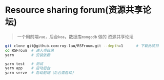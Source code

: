 # Resource sharing forum(资源共享论坛)

> 一个用前端`vue`，后台`koa`，数据库`mongodb` 做的 资源共享论坛



```bash
git clone git@github.com:roy-lau/RSFroum.git --depth=1 		# 下载此项目
cd RSFroum 	# 进入项目录
yarn 		# 安装依赖

yarn test 	# 测试
yarn app 	# 启动后台
yarn serve 	# 启动前端（后台需启动）
```

